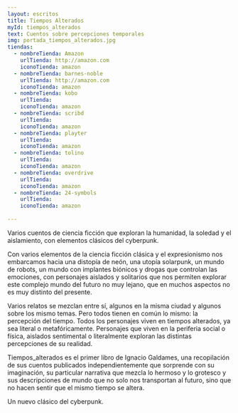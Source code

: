 ```yaml
---
layout: escritos
title: Tiempos Alterados
myId: tiempos_alterados
text: Cuentos sobre percepciones temporales
img: portada_tiempos_alterados.jpg
tiendas:
  - nombreTienda: Amazon
    urlTienda: http://amazon.com
    iconoTienda: amazon
  - nombreTienda: barnes-noble
    urlTienda: http://amazon.com
    iconoTienda: amazon
  - nombreTienda: kobo
    urlTienda:
    iconoTienda: amazon
  - nombreTienda: scribd
    urlTienda:
    iconoTienda: amazon
  - nombreTienda: playter
    urlTienda:
    iconoTienda: amazon
  - nombreTienda: tolino
    urlTienda:
    iconoTienda: amazon
  - nombreTienda: overdrive
    urlTienda:
    iconoTienda: amazon
  - nombreTienda: 24-symbols
    urlTienda:
    iconoTienda: amazon
    
---
```


Varios cuentos de ciencia ficción que exploran la humanidad, la soledad y el aislamiento, con elementos clásicos del cyberpunk.

Con varios elementos de la ciencia ficción clásica y el expresionismo nos embarcamos hacia una distopía de neón, una utopía solarpunk, un mundo de robots, un mundo con implantes biónicos y drogas que controlan las emociones, con personajes aislados y solitarios que nos permiten explorar este complejo mundo del futuro no muy lejano, que en muchos aspectos no es muy distinto del presente.

Varios relatos se mezclan entre sí, algunos en la misma ciudad y algunos sobre los mismo temas. Pero todos tienen en común lo mismo: la percepción del tiempo. Todos los personajes viven en tiempos alterados, ya sea literal o metafóricamente. Personajes que viven en la periferia social o física, aislados sentimental o literalmente exploran las distintas percepciones de su realidad.

Tiempos_alterados es el primer libro de Ignacio Galdames, una recopilación de sus cuentos publicados independientemente que sorprende con su imaginación, su particular narrativa que mezcla lo hermoso y lo grotesco y sus descripciones de mundo que no solo nos transportan al futuro, sino que no hacen sentir que el mismo tiempo se altera.

Un nuevo clásico del cyberpunk.